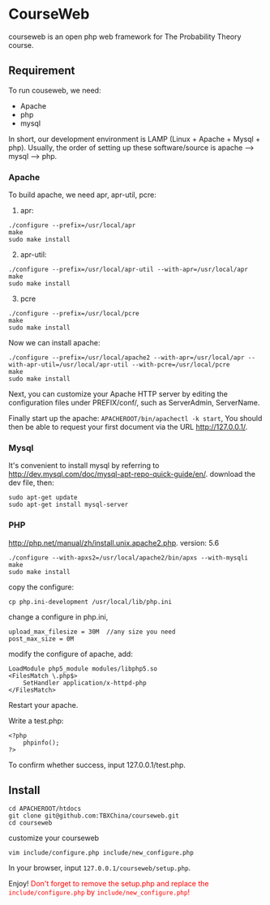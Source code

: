 # CourseWeb
courseweb is an open php web framework for 
The Probability Theory course.


## Requirement
To run couseweb, we need:

* Apache
* php
* mysql

In short, our development environment is LAMP
(Linux + Apache + Mysql + php).
Usually, the order of setting up these
software/source is apache --> mysql --> php.

### Apache
To build apache, we need apr, apr-util, pcre:

1. apr:
```
./configure --prefix=/usr/local/apr
make
sudo make install
```
2. apr-util:
```
./configure --prefix=/usr/local/apr-util --with-apr=/usr/local/apr
make
sudo make install
```
3. pcre
```
./configure --prefix=/usr/local/pcre
make
sudo make install
```

Now we can install apache:
```
./configure --prefix=/usr/local/apache2 --with-apr=/usr/local/apr --with-apr-util=/usr/local/apr-util --with-pcre=/usr/local/pcre
make
sudo make install
```
Next, you can customize your Apache HTTP server by editing the configuration files under PREFIX/conf/,
such as ServerAdmin, ServerName.

Finally start up the apache:
```APACHEROOT/bin/apachectl -k start```,
You should then be able to request your first document via the URL http://127.0.0.1/.
### Mysql
It's convenient to install mysql by referring to
http://dev.mysql.com/doc/mysql-apt-repo-quick-guide/en/.
download the dev file, then:
```
sudo apt-get update
sudo apt-get install mysql-server
```

### PHP
http://php.net/manual/zh/install.unix.apache2.php.
version: 5.6
```
./configure --with-apxs2=/usr/local/apache2/bin/apxs --with-mysqli
make
sudo make install
```
copy the configure:
```
cp php.ini-development /usr/local/lib/php.ini
```
change a configure in php.ini,
```
upload_max_filesize = 30M  //any size you need
post_max_size = 0M
```
modify the configure of apache, add:
```
LoadModule php5_module modules/libphp5.so
<FilesMatch \.php$>
    SetHandler application/x-httpd-php
</FilesMatch>
```
Restart your apache.

Write a test.php:
```
<?php
    phpinfo();
?>
```
To confirm whether success, input 127.0.0.1/test.php.

## Install
```
cd APACHEROOT/htdocs
git clone git@github.com:TBXChina/courseweb.git
cd courseweb
```
customize your courseweb
```
vim include/configure.php include/new_configure.php
```

In your browser, input ```127.0.0.1/courseweb/setup.php```.

Enjoy! <font color=red>Don't forget to remove the setup.php and replace the ```include/configure.php``` by ```include/new_configure.php```!</font>
